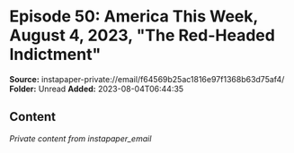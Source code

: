 # Episode 50: America This Week, August 4, 2023, "The Red-Headed Indictment"

**Source:** instapaper-private://email/f64569b25ac1816e97f1368b63d75af4/
**Folder:** Unread
**Added:** 2023-08-04T06:44:35




## Content
*Private content from instapaper_email*

